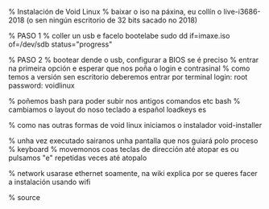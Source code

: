 % Instalación de Void Linux
% baixar o iso na páxina, eu collín o live-i3686-2018 (o sen ningún escritorio de 32 bits sacado no 2018)

% PASO 1
% coller un usb e facelo bootelabe
sudo dd if=imaxe.iso of=/dev/sdb status="progress"

% PASO 2
% bootear dende o usb, configurar a BIOS se é preciso
% entrar na primeira opción e esperar que nos poña o login e contrasinal
% como temos a versión sen escritorio deberemos entrar por terminal
login: root
password: voidlinux

% poñemos bash para poder subir nos antigos comandos etc
bash
% cambiamos o layout do noso teclado a español
loadkeys es

% como nas outras formas de void linux iniciamos o instalador
void-installer

% unha vez executado sairanos unha pantalla que nos guiará polo proceso
% keyboard
% movemonos coas teclas de dirección até atopar es ou pulsamos "e" repetidas veces até atopalo

% network
usarase ethernet soamente, na wiki explica por se queres facer a instalación usando wifi

% source
